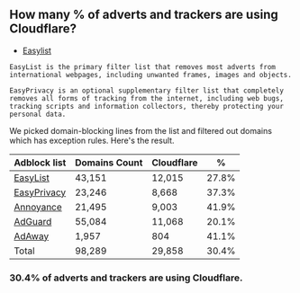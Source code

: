 ## How many % of adverts and trackers are using Cloudflare?


- [Easylist](https://web.archive.org/web/20210516110248/https://easylist.to/)
```
EasyList is the primary filter list that removes most adverts from international webpages, including unwanted frames, images and objects.

EasyPrivacy is an optional supplementary filter list that completely removes all forms of tracking from the internet, including web bugs, tracking scripts and information collectors, thereby protecting your personal data.
```


We picked domain-blocking lines from the list and filtered out domains which has exception rules.
Here's the result.


| Adblock list | Domains Count | Cloudflare | % |
| --- | --- | --- | --- |
| [EasyList](https://easylist.to/easylist/easylist.txt) | 43,151 | 12,015 | 27.8% |
| [EasyPrivacy](https://easylist.to/easylist/easyprivacy.txt) | 23,246 | 8,668 | 37.3% |
| [Annoyance](https://secure.fanboy.co.nz/fanboy-annoyance.txt) | 21,495 | 9,003 | 41.9% |
| [AdGuard](https://adguardteam.github.io/AdGuardSDNSFilter/Filters/filter.txt) | 55,084 | 11,068 | 20.1% |
| [AdAway](https://raw.githubusercontent.com/AdAway/adaway.github.io/master/hosts.txt) | 1,957 | 804 | 41.1% |
| Total | 98,289 | 29,858 | 30.4% |


### 30.4% of adverts and trackers are using Cloudflare.